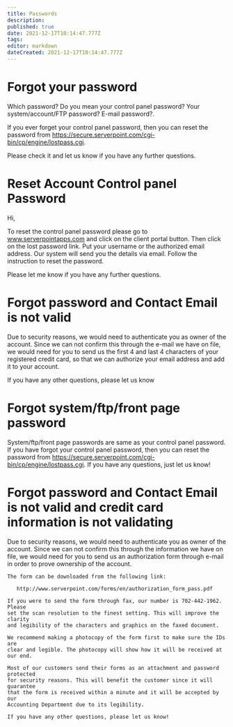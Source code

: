 ```yaml
---
title: Passwords
description: 
published: true
date: 2021-12-17T10:14:47.777Z
tags: 
editor: markdown
dateCreated: 2021-12-17T10:14:47.777Z
---
```


# Forgot your password
Which password? Do you mean your control panel password?  Your system/account/FTP password? E-mail password?.
 
If you ever forget your control panel password, then you can reset the password from https://secure.serverpoint.com/cgi-bin/cp/engine/lostpass.cgi.
 
 
Please check it and let us know if you have any further questions.

# Reset Account Control panel Password
Hi,
 
To reset the control panel password please go to www.serverpointapps.com and click on the client portal button. Then click on the lost password link. Put your username or the authorized email address. Our system will send you the details via email. Follow the instruction to reset the password.
 
Please let me know if you have any further questions.

# Forgot password and Contact Email is not valid

Due to security reasons, we would need to authenticate you as owner of  the account.  Since we can not confirm this through the e-mail we have
on file, we would need for you to send us the first 4 and last 4 characters of your registered credit card, so that we can authorize your email address and add
it to your account.
 
If you have any other questions, please let us know

# Forgot system/ftp/front page password
System/ftp/front page passwords are same as your control panel password. If you have forgot your control panel password, then you can reset the password from https://secure.serverpoint.com/cgi-bin/cp/engine/lostpass.cgi.
If you have any questions, just let us know!

# Forgot password and Contact Email is not valid and credit card information is not validating
Due to security reasons, we would need to authenticate you as owner of
    the account.  Since we can not confirm this through the information we have
    on file, we would need for you to send us an authorization form through
    e-mail in order to prove ownership of the account.
     
    The form can be downloaded from the following link:
     
       http://www.serverpoint.com/forms/en/authorization_form_pass.pdf
         
    If you were to send the form through fax, our number is 702-442-1962. Please
    set the scan resolution to the finest setting. This will improve the clarity
    and legibility of the characters and graphics on the faxed document.
     
    We recommend making a photocopy of the form first to make sure the IDs are
    clear and legible. The photocopy will show how it will be received at our end.
     
    Most of our customers send their forms as an attachment and password protected
    for security reasons. This will benefit the customer since it will guarantee
    that the form is received within a minute and it will be accepted by our
    Accounting Department due to its legibility.
         
    If you have any other questions, please let us know!

